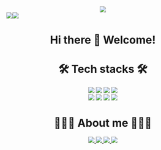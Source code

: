 <div align="center">
 <img src="https://capsule-render.vercel.app/api?type=waving&&height=300&section=header&text=Onam%20Kwon&fontSize=90&&animation=twinkling&color=97DBAE&fontColor=363636&desc=@kon6443&descSize=30&descAlign=65&descAlignY=65" />



 <div style="display: flex; flex-direction: row;">
  <img class="img" src="https://github-readme-stats.vercel.app/api?username=kon6443&theme=dark&show_icons=true" />
  <img class="img" src="https://github-readme-stats.vercel.app/api/top-langs/?username=kon6443&layout=compact&theme=dark&hide=html,tex" />
 </div>


 <h1 align="text"> 
  <a> Hi there 👋 Welcome! </a>
 </h1>

</div>


<h1 align="center">
 🛠 Tech stacks 🛠
</h1>
<div align="center">
 <img style="display: inline;" src="https://img.shields.io/badge/c-blue?style=plastic&logo=C&logoColor=white"/> 
 <img style="display: inline;" src="https://img.shields.io/badge/-c++-00599C?style=plastic&logo=c%2B%2B&logoColor=white"/> 
 <img style="display: inline;" src="https://img.shields.io/badge/Git-yellowgreen?style=plastic&logo=Git&logoColor=Red"/> 
 <img style="display: inline;" src ="https://img.shields.io/badge/Python-3776AB.svg?&style=plastic&logo=Python&logoColor=white"/> 
 
 </br>
 
 <img style="display: inline;" src ="https://img.shields.io/badge/Node.JS-express.svg?&style=plastic&logo=Node.js&logoColor=white"/> 
 <img style="display: inline;" src ="https://img.shields.io/badge/Docker-2496ED.svg?&style=plastic&logo=Docker&logoColor=white"/> 
 <img style="display: inline;" src ="https://img.shields.io/badge/SQLite-003B57.svg?&style=plastic&logo=sqlite&logoColor=white"/> 
 <img style="display: inline;" src ="https://img.shields.io/badge/AWS EC2-FF9900.svg?&style=plastic&logo=amazonec2&logoColor=white"/> 
</div>

<h1 align="center">
 🧑🏻‍💻 About me 🧑🏻‍💻
 </h1>
<div align="center">
 <a style="display: inline;" href="https://velog.io/@kon6443">
  <img src="https://img.shields.io/badge/Tech blog-20C997?style=plastic&logo=velog&logoColor=white&link=https://velog.io/@kon6443"/>
 </a>
 <a style="display: inline;" href="mailto:kon6443@gmail.com">
  <img src="https://img.shields.io/badge/Gmail-EA4335?style=plastic&logo=Gmail&logoColor=white&link=kon6443@gmail.com"/>
 </a>
 <a style="display: inline;" href="https://onam-kwon.notion.site/onam-kwon/Hello-World-216492f016de4c11a5412f9ec5ec4748">
  <img src="https://img.shields.io/badge/Notion-000000?style=plastic&logo=notion&logoColor=white&link=https://onam-kwon.notion.site/onam-kwon/Hello-World-216492f016de4c11a5412f9ec5ec4748"/>
 </a>
 <a style="display: inline;" href="https://stackoverflow.com/users/8812329/onam-kwon">
  <img src="https://img.shields.io/badge/Stack Overflow-F58025?style=plastic&logo=stackoverflow&logoColor=white&link=https://stackoverflow.com/users/8812329/onam-kwon"/>
 </a>
</div>
